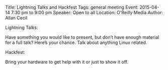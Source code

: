 Title: Lightning Talks and Hackfest
Tags: general meeting
Event: 2015-04-14 7:30 pm to 9:00 pm
Speaker: Open to all
Location: O'Reilly Media
Author: Allan Cecil

Lightning Talks:

Have something you would like to present, but don’t have enough material for a full talk? Here’s your chance. Talk about anything Linux related.

Hackfest:

Bring your hardware to get help with it or just to show it off.
